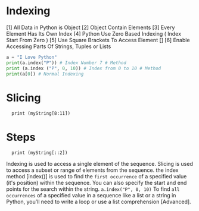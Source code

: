 # Indexing 
[1] All Data in Python is Object
[2] Object Contain Elements
[3] Every Element Has Its Own Index
[4] Python Use Zero Based Indexing ( Index Start From Zero )
[5] Use Square Brackets To Access Element []
[6] Enable Accessing Parts Of Strings, Tuples or Lists
```python 
a = "I Love Python"
print(a.index("P")) # Index Number 7 # Method
print (a.index ("P", 0, 10)) # Index from 0 to 10 # Method
print(a[0]) # Normal Indexing
```
# Slicing
      print (myString[8:11])
 
 # Steps
      print (myString[::2])
 
Indexing is used to access a single element of the sequence.
Slicing is used to access a subset or range of elements from the sequence.
the index method [index()] is used to find the `first occurrence` of a specified value
(it's position) within the sequence.
You can also specify the start and end points for the search within the string. 
``` a.index("P", 0, 10) ```
To find `all occurrences` of a specified value in a sequence like a list or a string in Python, 
you’ll need to write a loop or use a list comprehension [Advanced].